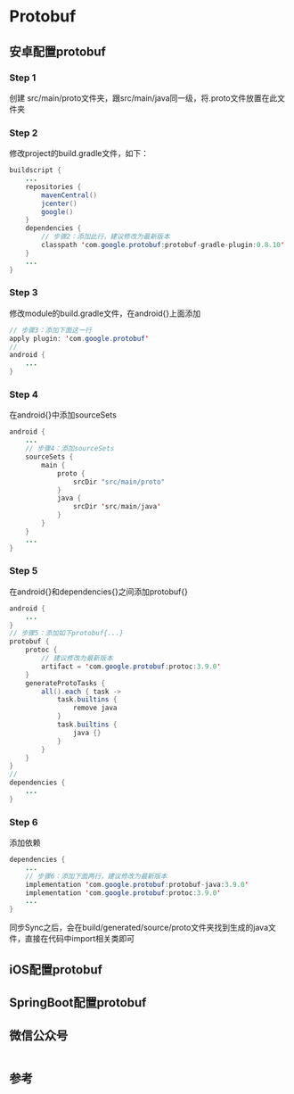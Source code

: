 # Protobuf

## 安卓配置protobuf

### Step 1

创建 src/main/proto文件夹，跟src/main/java同一级，将.proto文件放置在此文件夹

### Step 2

修改project的build.gradle文件，如下：

```java
buildscript {
    ...
    repositories {
        mavenCentral()
        jcenter()
        google()
    }
    dependencies {
        // 步骤2：添加此行，建议修改为最新版本
        classpath 'com.google.protobuf:protobuf-gradle-plugin:0.8.10'
    }
    ...
}
```

### Step 3

修改module的build.gradle文件，在android{}上面添加

```java
// 步骤3：添加下面这一行
apply plugin: 'com.google.protobuf'
//
android {
    ...
}
```

### Step 4

在android{}中添加sourceSets

```java
android {
    ...
    // 步骤4：添加sourceSets
    sourceSets {
        main {
            proto {
                srcDir "src/main/proto"
            }
            java {
                srcDir 'src/main/java'
            }
        }
    }
    ...
}
```

### Step 5

在android{}和dependencies{}之间添加protobuf{}

```java
android {
    ...
}
// 步骤5：添加如下protobuf{...}
protobuf {
    protoc {
        // 建议修改为最新版本
        artifact = 'com.google.protobuf:protoc:3.9.0'
    }
    generateProtoTasks {
        all().each { task ->
            task.builtins {
                remove java
            }
            task.builtins {
                java {}
            }
        }
    }
}
//
dependencies {
    ...
}
```

### Step 6

添加依赖

```java
dependencies {
    ...
    // 步骤6：添加下面两行，建议修改为最新版本
    implementation 'com.google.protobuf:protobuf-java:3.9.0'
    implementation 'com.google.protobuf:protoc:3.9.0'
    ...
}
```

同步Sync之后，会在build/generated/source/proto文件夹找到生成的java文件，直接在代码中import相关类即可

## iOS配置protobuf

## SpringBoot配置protobuf

## 微信公众号

<img :src="$withBase('/image/qrcode_xiaperio_430.jpg')" style="width:250px;"/>

## 参考
